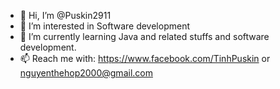 - 👋 Hi, I’m @Puskin2911
- 👀 I’m interested in Software development
- 🌱 I’m currently learning Java and related stuffs and software development.
- 📫 Reach me with: https://www.facebook.com/TinhPuskin or nguyenthehop2000@gmail.com

<!---
Puskin2911/Puskin2911 is a ✨ special ✨ repository because its `README.md` (this file) appears on your GitHub profile.
You can click the Preview link to take a look at your changes.
--->
